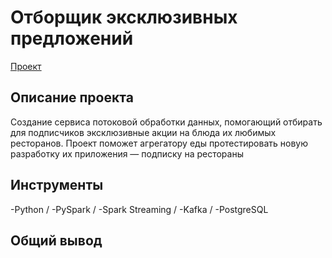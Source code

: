 # Отборщик эксклюзивных предложений
[Проект]()
## Описание проекта
Создание сервиса потоковой обработки данных, помогающий отбирать для подписчиков эксклюзивные акции на блюда их любимых ресторанов. Проект поможет агрегатору еды протестировать новую разработку их приложения — подписку на рестораны
## Инструменты
-Python /
-PySpark /
-Spark Streaming /
-Kafka /
-PostgreSQL
## Общий вывод

